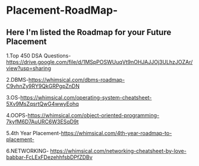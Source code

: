 # Placement-RoadMap-

## Here I'm listed the Roadmap for your Future Placement

1.Top 450 DSA Questions-https://drive.google.com/file/d/1MSpPOSWUuqVt9nOHJAJJOj3ULhzJOZAr/view?usp=sharing

2.DBMS-https://whimsical.com/dbms-roadmap-C9vhnZy9RY9QkGRPgpZnDN

3.OS-https://whimsical.com/operating-system-cheatsheet-5Xv9MsZqsrtQwG4wwyEohq

4.OOPS-https://whimsical.com/object-oriented-programming-7kyfM6D7AuURC6W3ESqD9t

5.4th Year Placement-https://whimsical.com/4th-year-roadmap-to-placement-

6.NETWORKING- https://whimsical.com/networking-cheatsheet-by-love-babbar-FcLExFDezehhfsbDPfZDBv
